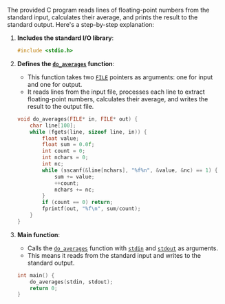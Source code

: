 The provided C program reads lines of floating-point numbers from the standard input, calculates their average, and prints the result to the standard output. Here's a step-by-step explanation:

1. **Includes the standard I/O library**:
   ```c
   #include <stdio.h>
   ```

2. **Defines the [`do_averages`](command:_github.copilot.openSymbolFromReferences?%5B%22%22%2C%5B%7B%22uri%22%3A%7B%22scheme%22%3A%22file%22%2C%22authority%22%3A%22%22%2C%22path%22%3A%22%2Fworkspaces%2FAverageCalculator%2FStep1%2Fmain.c%22%2C%22query%22%3A%22%22%2C%22fragment%22%3A%22%22%7D%2C%22pos%22%3A%7B%22line%22%3A8%2C%22character%22%3A5%7D%7D%2C%7B%22uri%22%3A%7B%22scheme%22%3A%22file%22%2C%22authority%22%3A%22%22%2C%22path%22%3A%22%2Fworkspaces%2FAverageCalculator%2FStep1%2Fmain.c%22%2C%22query%22%3A%22%22%2C%22fragment%22%3A%22%22%7D%2C%22pos%22%3A%7B%22line%22%3A8%2C%22character%22%3A5%7D%7D%5D%2C%2289d7f843-5c76-4080-abad-40b07b071b2d%22%5D "Go to definition") function**:
   - This function takes two [`FILE`](command:_github.copilot.openSymbolFromReferences?%5B%22%22%2C%5B%7B%22uri%22%3A%7B%22scheme%22%3A%22file%22%2C%22authority%22%3A%22%22%2C%22path%22%3A%22%2Fworkspaces%2FAverageCalculator%2FStep1%2Fmain.c%22%2C%22query%22%3A%22%22%2C%22fragment%22%3A%22%22%7D%2C%22pos%22%3A%7B%22line%22%3A8%2C%22character%22%3A17%7D%7D%2C%7B%22uri%22%3A%7B%22scheme%22%3A%22file%22%2C%22authority%22%3A%22%22%2C%22path%22%3A%22%2Fworkspaces%2FAverageCalculator%2FStep1%2Fmain.c%22%2C%22query%22%3A%22%22%2C%22fragment%22%3A%22%22%7D%2C%22pos%22%3A%7B%22line%22%3A8%2C%22character%22%3A17%7D%7D%5D%2C%2289d7f843-5c76-4080-abad-40b07b071b2d%22%5D "Go to definition") pointers as arguments: one for input and one for output.
   - It reads lines from the input file, processes each line to extract floating-point numbers, calculates their average, and writes the result to the output file.
   ```c
   void do_averages(FILE* in, FILE* out) {
       char line[100];
       while (fgets(line, sizeof line, in)) {
           float value;
           float sum = 0.0f;
           int count = 0;
           int nchars = 0;
           int nc;
           while (sscanf(&line[nchars], "%f%n", &value, &nc) == 1) {
               sum += value;
               ++count;
               nchars += nc;
           }
           if (count == 0) return;
           fprintf(out, "%f\n", sum/count);
       }
   }
   ```

3. **Main function**:
   - Calls the [`do_averages`](command:_github.copilot.openSymbolFromReferences?%5B%22%22%2C%5B%7B%22uri%22%3A%7B%22scheme%22%3A%22file%22%2C%22authority%22%3A%22%22%2C%22path%22%3A%22%2Fworkspaces%2FAverageCalculator%2FStep1%2Fmain.c%22%2C%22query%22%3A%22%22%2C%22fragment%22%3A%22%22%7D%2C%22pos%22%3A%7B%22line%22%3A8%2C%22character%22%3A5%7D%7D%2C%7B%22uri%22%3A%7B%22scheme%22%3A%22file%22%2C%22authority%22%3A%22%22%2C%22path%22%3A%22%2Fworkspaces%2FAverageCalculator%2FStep1%2Fmain.c%22%2C%22query%22%3A%22%22%2C%22fragment%22%3A%22%22%7D%2C%22pos%22%3A%7B%22line%22%3A8%2C%22character%22%3A5%7D%7D%5D%2C%2289d7f843-5c76-4080-abad-40b07b071b2d%22%5D "Go to definition") function with [`stdin`](command:_github.copilot.openSymbolFromReferences?%5B%22%22%2C%5B%7B%22uri%22%3A%7B%22scheme%22%3A%22file%22%2C%22authority%22%3A%22%22%2C%22path%22%3A%22%2Fworkspaces%2FAverageCalculator%2FStep1%2Fmain.c%22%2C%22query%22%3A%22%22%2C%22fragment%22%3A%22%22%7D%2C%22pos%22%3A%7B%22line%22%3A27%2C%22character%22%3A16%7D%7D%2C%7B%22uri%22%3A%7B%22scheme%22%3A%22file%22%2C%22authority%22%3A%22%22%2C%22path%22%3A%22%2Fworkspaces%2FAverageCalculator%2FStep1%2Fmain.c%22%2C%22query%22%3A%22%22%2C%22fragment%22%3A%22%22%7D%2C%22pos%22%3A%7B%22line%22%3A27%2C%22character%22%3A16%7D%7D%5D%2C%2289d7f843-5c76-4080-abad-40b07b071b2d%22%5D "Go to definition") and [`stdout`](command:_github.copilot.openSymbolFromReferences?%5B%22%22%2C%5B%7B%22uri%22%3A%7B%22scheme%22%3A%22file%22%2C%22authority%22%3A%22%22%2C%22path%22%3A%22%2Fworkspaces%2FAverageCalculator%2FStep1%2Fmain.c%22%2C%22query%22%3A%22%22%2C%22fragment%22%3A%22%22%7D%2C%22pos%22%3A%7B%22line%22%3A27%2C%22character%22%3A23%7D%7D%2C%7B%22uri%22%3A%7B%22scheme%22%3A%22file%22%2C%22authority%22%3A%22%22%2C%22path%22%3A%22%2Fworkspaces%2FAverageCalculator%2FStep1%2Fmain.c%22%2C%22query%22%3A%22%22%2C%22fragment%22%3A%22%22%7D%2C%22pos%22%3A%7B%22line%22%3A27%2C%22character%22%3A23%7D%7D%5D%2C%2289d7f843-5c76-4080-abad-40b07b071b2d%22%5D "Go to definition") as arguments.
   - This means it reads from the standard input and writes to the standard output.
   ```c
   int main() {
       do_averages(stdin, stdout);
       return 0;
   }
   ```

